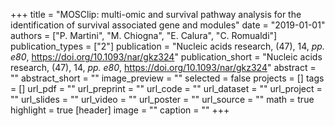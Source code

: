 +++
title = "MOSClip: multi-omic and survival pathway analysis for the identification of survival associated gene and modules"
date = "2019-01-01"
authors = ["P. Martini", "M. Chiogna", "E. Calura", "C. Romualdi"]
publication_types = ["2"]
publication = "Nucleic acids research, (47), 14, _pp. e80_, https://doi.org/10.1093/nar/gkz324"
publication_short = "Nucleic acids research, (47), 14, _pp. e80_, https://doi.org/10.1093/nar/gkz324"
abstract = ""
abstract_short = ""
image_preview = ""
selected = false
projects = []
tags = []
url_pdf = ""
url_preprint = ""
url_code = ""
url_dataset = ""
url_project = ""
url_slides = ""
url_video = ""
url_poster = ""
url_source = ""
math = true
highlight = true
[header]
image = ""
caption = ""
+++
